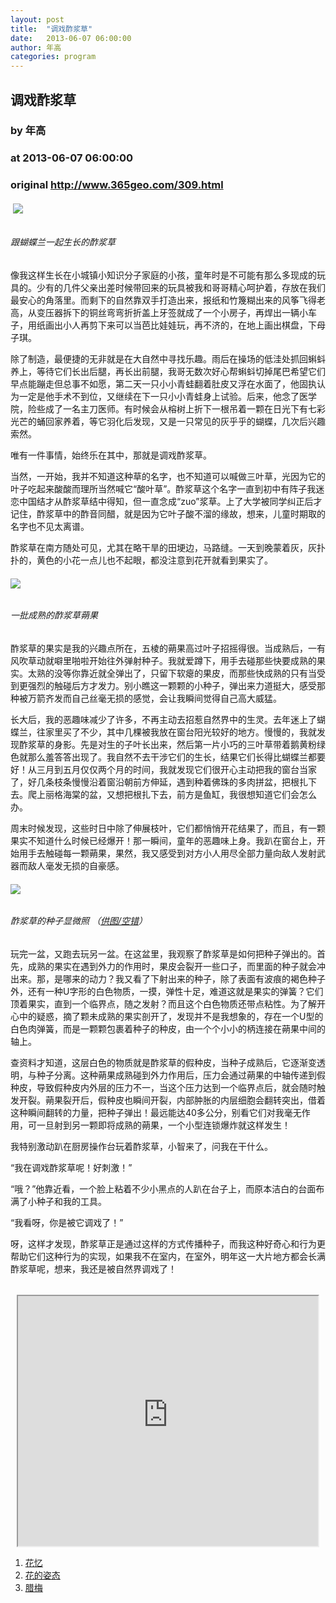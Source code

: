 ```yaml
---
layout: post
title:  "调戏酢浆草"
date:   2013-06-07 06:00:00
author: 年高
categories: program
---
```


## 调戏酢浆草
### by 年高
### at 2013-06-07 06:00:00
### original <http://www.365geo.com/309.html>

<h6> <img src="http://pic.yupoo.com/bowuxue/CURd8gyk/medish.jpg"> </h6>
<h6>跟蝴蝶兰一起生长的酢浆草</h6>
<p>像我这样生长在小城镇小知识分子家庭的小孩，童年时是不可能有那么多现成的玩具的。少有的几件父亲出差时候带回来的玩具被我和哥哥精心呵护着，存放在我们最安心的角落里。而剩下的自然靠双手打造出来，报纸和竹篾糊出来的风筝飞得老高，从变压器拆下的铜丝弯弯折折盖上牙签就成了一个小房子，再焊出一辆小车子，用纸画出小人再剪下来可以当芭比娃娃玩，再不济的，在地上画出棋盘，下母子琪。</p>
<p>除了制造，最便捷的无非就是在大自然中寻找乐趣。雨后在操场的低洼处抓回蝌蚪养上，等待它们长出后腿，再长出前腿，我哥无数次好心帮蝌蚪切掉尾巴希望它们早点能蹦走但总事不如愿，第二天一只小小青蛙翻着肚皮又浮在水面了，他固执认为一定是他手术不到位，又继续在下一只小小青蛙身上试验。后来，他念了医学院，险些成了一名主刀医师。有时候会从榕树上折下一根吊着一颗在日光下有七彩光芒的蛹回家养着，等它羽化后发现，又是一只常见的灰乎乎的蝴蝶，几次后兴趣索然。</p>

<p><span></span>
</p>
<p>唯有一件事情，始终乐在其中，那就是调戏酢浆草。</p>
<p>当然，一开始，我并不知道这种草的名字，也不知道可以喊做三叶草，光因为它的叶子吃起来酸酸而理所当然喊它“酸叶草”。酢浆草这个名字一直到初中有阵子我迷恋中国结才从酢浆草结中得知，但一直念成“zuo”浆草。上了大学被同学纠正后才记住，酢浆草中的酢音同醋，就是因为它叶子酸不溜的缘故，想来，儿童时期取的名字也不见太离谱。</p>
<p>酢浆草在南方随处可见，尤其在略干旱的田埂边，马路缝。一天到晚蒙着灰，灰扑扑的，黄色的小花一点儿也不起眼，都没注意到花开就看到果实了。</p>
<h6><img src="http://pic.yupoo.com/bowuxue/CURd8hn1/medish.jpg"></h6>
<h6>一批成熟的酢浆草蒴果</h6>
<p>酢浆草的果实是我的兴趣点所在，五棱的蒴果高过叶子招摇得很。当成熟后，一有风吹草动就噼里啪啦开始往外弹射种子。我就爱蹲下，用手去碰那些快要成熟的果实。太熟的没等你靠近就全弹出了，只留下软瘪的果皮，而那些快成熟的只有当受到更强烈的触碰后方才发力。别小瞧这一颗颗的小种子，弹出来力道挺大，感受那种被万箭齐发而自己丝毫无损的感觉，会让我瞬间觉得自己高大威猛。</p>
<p>长大后，我的恶趣味减少了许多，不再主动去招惹自然界中的生灵。去年迷上了蝴蝶兰，往家里买了不少，其中几棵被我放在窗台阳光较好的地方。慢慢的，我就发现酢浆草的身影。先是对生的子叶长出来，然后第一片小巧的三叶草带着鹅黄粉绿色就那么羞答答出现了。我自然不去干涉它们的生长，结果它们长得比蝴蝶兰都要好！从三月到五月仅仅两个月的时间，我就发现它们很开心主动把我的窗台当家了，好几条枝条慢慢沿着窗沿朝前方伸延，遇到种着佛珠的多肉拼盆，把根扎下去。爬上丽格海棠的盆，又想把根扎下去，前方是鱼缸，我很想知道它们会怎么办。</p>
<p>周末时候发现，这些时日中除了伸展枝叶，它们都悄悄开花结果了，而且，有一颗果实不知道什么时候已经爆开！那一瞬间，童年的恶趣味上身。我趴在窗台上，开始用手去触碰每一颗蒴果，果然，我又感受到对方小人用尽全部力量向敌人发射武器而敌人毫发无损的自豪感。</p>
<h6><img src="http://pic.yupoo.com/bowuxue/CURltVDD/medish.jpg"></h6>
<h6>酢浆草的种子显微照 （<a href="http://www.douban.com/photos/album/54468995/">供图/空错</a>）</h6>
<p>玩完一盆，又跑去玩另一盆。在这盆里，我观察了酢浆草是如何把种子弹出的。首先，成熟的果实在遇到外力的作用时，果皮会裂开一些口子，而里面的种子就会冲出来。那，是哪来的动力？我又看了下射出来的种子，除了表面有波痕的褐色种子外，还有一种U字形的白色物质，一摸，弹性十足，难道这就是果实的弹簧？它们顶着果实，直到一个临界点，随之发射？而且这个白色物质还带点粘性。为了解开心中的疑惑，摘了颗未成熟的果实剖开了，发现并不是我想象的，存在一个U型的白色肉弹簧，而是一颗颗包裹着种子的种皮，由一个个小小的柄连接在蒴果中间的轴上。</p>
<p>查资料才知道，这层白色的物质就是酢浆草的假种皮，当种子成熟后，它逐渐变透明，与种子分离。这种蒴果成熟碰到外力作用后，压力会通过蒴果的中轴传递到假种皮，导致假种皮内外层的压力不一，当这个压力达到一个临界点后，就会随时触发开裂。蒴果裂开后，假种皮也瞬间开裂，内部肿胀的内层细胞会翻转突出，借着这种瞬间翻转的力量，把种子弹出！最远能达40多公分，别看它们对我毫无作用，可一旦射到另一颗即将成熟的蒴果，一个小型连锁爆炸就这样发生！</p>
<p>我特别激动趴在厨房操作台玩着酢浆草，小智来了，问我在干什么。</p>
<p>“我在调戏酢浆草呢！好刺激！”</p>
<p>“哦？”他靠近看，一个脸上粘着不少小黑点的人趴在台子上，而原本洁白的台面布满了小种子和我的工具。</p>
<p>“我看呀，你是被它调戏了！”</p>
<p align="left">呀，这样才发现，酢浆草正是通过这样的方式传播种子，而我这种好奇心和行为更帮助它们这种行为的实现，如果我不在室内，在室外，明年这一大片地方都会长满酢浆草呢，想来，我还是被自然界调戏了！</p>
<h6 align="center"></h6>
<p align="center"><iframe src="http://reader.googleusercontent.com/reader/embediframe?src=http://player.youku.com/player.php/sid/XNTY2ODM0NDI0/v.swf&amp;width=480&amp;height=400" width="480" height="400"></iframe></p>
<ol>
<li><a href="http://www.365geo.com/112.html" rel="bookmark" title="花忆">花忆</a></li>
<li><a href="http://www.365geo.com/314.html" rel="bookmark" title="花的姿态">花的姿态</a></li>
<li><a href="http://www.365geo.com/304.html" rel="bookmark" title="腊梅">腊梅</a></li>
</ol>